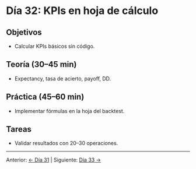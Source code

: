 # Día 32: KPIs en hoja de cálculo

## Objetivos
- Calcular KPIs básicos sin código.

## Teoría (30–45 min)
- Expectancy, tasa de acierto, payoff, DD.

## Práctica (45–60 min)
- Implementar fórmulas en la hoja del backtest.

## Tareas
- Validar resultados con 20–30 operaciones.

---
Anterior: [← Día 31](Dia_31.md) | Siguiente: [Día 33 →](Dia_33.md)

